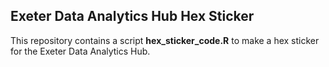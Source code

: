 
## Exeter Data Analytics Hub Hex Sticker

This repository contains a script **hex_sticker_code.R** to make a hex sticker for the Exeter Data Analytics Hub.